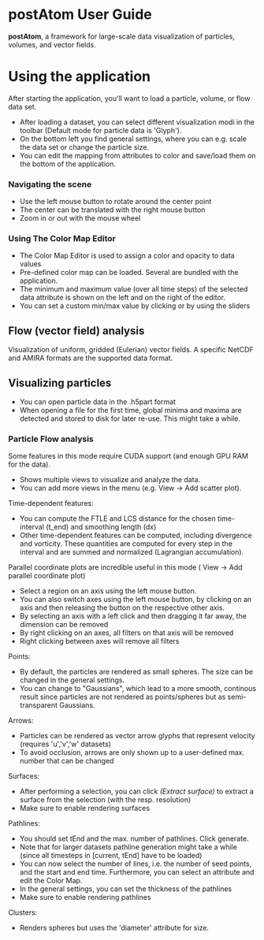 # postAtom User Guide #

**postAtom**, a framework for large-scale data visualization of particles, volumes, and vector fields.

# Using the application #

After starting the application, you'll want to load a particle, volume, or flow data set.

* After loading a dataset, you can select different visualization modi in the toolbar (Default mode for particle data is 'Glyph').
* On the bottom left you find general settings, where you can e.g. scale the data set or change the particle size.
* You can edit the mapping from attributes to color and save/load them on the bottom of the application.

### Navigating the scene ###

* Use the left mouse button to rotate around the center point
* The center can be translated with the right mouse button
* Zoom in or out with the mouse wheel

### Using The Color Map Editor ###

* The Color Map Editor is used to assign a color and opacity to data values
* Pre-defined color map can be loaded. Several are bundled with the application.
* The minimum and maximum value (over all time steps) of the selected data attribute is shown on the left and on the right of the editor.
* You can set a custom min/max value by clicking or by using the sliders

## Flow (vector field) analysis

Visualization of uniform, gridded (Eulerian) vector fields. A specific NetCDF and AMIRA formats are the supported data format.

## Visualizing particles ##

* You can open particle data in the .h5part format
* When opening a file for the first time, global minima and maxima are detected and stored to disk for later re-use. This might take a while.

### Particle Flow analysis ###

Some features in this mode require CUDA support (and enough GPU RAM for the data).

* Shows multiple views to visualize and analyze the data.
* You can add more views in the menu (e.g. View -> Add scatter plot).

Time-dependent features:
* You can compute the FTLE and LCS distance for the chosen time-interval (t_end) and smoothing length (dx)
* Other time-dependent features can be computed, including divergence and vorticity. These quantities are computed for every step in the interval and are summed and normalized (Lagrangian accumulation).

Parallel coordinate plots are incredible useful in this mode ( View -> Add parallel coordinate plot)
* Select a region on an axis using the left mouse button.
* You can also switch axes using the left mouse button, by clicking on an axis and then releasing the button on the respective other axis.
* By selecting an axis with a left click and then dragging it far away, the dimension can be removed
* By right clicking on an axes, all filters on that axis will be removed
* Right clicking between axes will remove all filters

Points:
* By default, the particles are rendered as small spheres. The size can be changed in the general settings.
* You can change to "Gaussians", which lead to a more smooth, continous result since particles are not rendered as points/spheres but as semi-transparent Gaussians.

Arrows:
* Particles can be rendered as vector arrow glyphs that represent velocity (requires 'u','v','w' datasets)
* To avoid occlusion, arrows are only shown up to a user-defined max. number that can be changed

Surfaces:
* After performing a selection, you can click *(Extract surface)* to extract a surface from the selection (with the resp. resolution)
* Make sure to enable rendering surfaces

Pathlines:
* You should set tEnd and the max. number of pathlines. Click generate.
* Note that for larger datasets pathline generation might take a while (since all timesteps in [current, tEnd] have to be loaded)
* You can now select the number of lines, i.e. the number of seed points, and the start and end time. Furthermore, you can select an attribute and edit the Color Map.
* In the general settings, you can set the thickness of the pathlines
* Make sure to enable rendering pathlines

Clusters:
* Renders spheres but uses the 'diameter' attribute for size.
